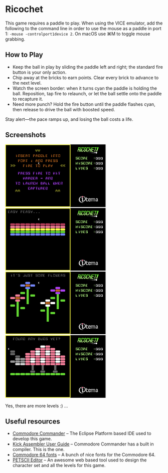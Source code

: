 # Ricochet

This game requires a paddle to play. When using the VICE emulator, add the following to the command line in order to use the mouse as a paddle in port 1: `-mouse -controlport1device 2`. On macOS use ⌘M to toggle mouse grabbing.

## How to Play

- Keep the ball in play by sliding the paddle left and right; the standard fire button is your only action.
- Chip away at the bricks to earn points. Clear every brick to advance to the next level.
- Watch the screen border: when it turns cyan the paddle is holding the ball. Reposition, tap fire to relaunch, or let the ball settle onto the paddle to recapture it.
- Need more punch? Hold the fire button until the paddle flashes cyan, then release to drive the ball with boosted speed.

Stay alert—the pace ramps up, and losing the ball costs a life.

## Screenshots

![](./petscii/intro.png)
![](./petscii/level_0.png)
![](./petscii/level_1.png)
![](./petscii/level_2.png)

Yes, there are more levels :) …

## Useful resources

* [Commodore Commander](https://github.com/turesheim/commodore-commander) – The Eclipse Platform based IDE used to develop this game.
* [Kick Assembler User Guide](http://www.theweb.dk/KickAssembler/webhelp/content/cpt_Introduction.html) – Commodore Commander has a built in compiler. This is the one.
* [Commodore 64 fonts](https://github.com/patrickmollohan/c64-fonts?tab=readme-ov-file) – A bunch of nice fonts for the Commodore 64.
* [PETSCII Editor](https://petscii.krissz.hu/) – An awesome web based tool used to design the character set and all the levels for this game.
